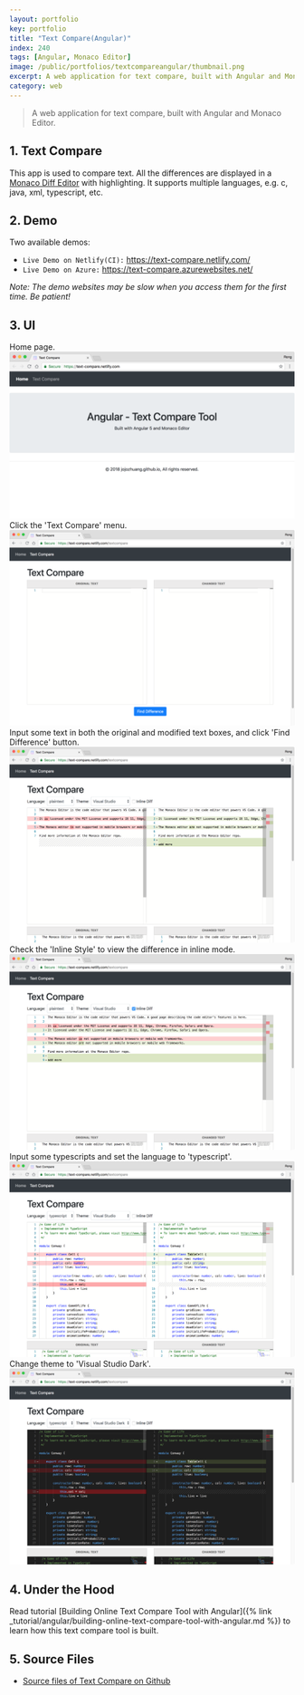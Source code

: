 ```yaml
---
layout: portfolio
key: portfolio
title: "Text Compare(Angular)"
index: 240
tags: [Angular, Monaco Editor]
image: /public/portfolios/textcompareangular/thumbnail.png
excerpt: A web application for text compare, built with Angular and Monaco Editor.
category: web
---
```


> A web application for text compare, built with Angular and Monaco Editor.

## 1. Text Compare
This app is used to compare text. All the differences are displayed in a [Monaco Diff Editor](https://microsoft.github.io/monaco-editor/index.html) with highlighting. It supports multiple languages, e.g. c, java, xml, typescript, etc.

## 2. Demo
Two available demos:
* `Live Demo on Netlify(CI):` <a href="https://text-compare.netlify.com/" target="\_blank">https://text-compare.netlify.com/</a>
* `Live Demo on Azure:` <a href="https://text-compare.azurewebsites.net/" target="\_blank">https://text-compare.azurewebsites.net/</a>

*Note: The demo websites may be slow when you access them for the first time. Be patient!*

## 3. UI
Home page.
![image](/public/portfolios/textcompareangular/home.png)
Click the 'Text Compare' menu.
![image](/public/portfolios/textcompareangular/textcompare.png)
Input some text in both the original and modified text boxes, and click 'Find Difference' button.
![image](/public/portfolios/textcompareangular/plaintext.png)
Check the 'Inline Style' to view the difference in inline mode.
![image](/public/portfolios/textcompareangular/inline.png)
Input some typescripts and set the language to 'typescript'.
![image](/public/portfolios/textcompareangular/typescript.png)
Change theme to 'Visual Studio Dark'.
![image](/public/portfolios/textcompareangular/darktheme.png)

## 4. Under the Hood
Read tutorial [Building Online Text Compare Tool with Angular]({% link _tutorial/angular/building-online-text-compare-tool-with-angular.md %}) to learn how this text compare tool is built.

## 5. Source Files
* [Source files of Text Compare on Github](https://github.com/jojozhuang/text-compare-angular)
